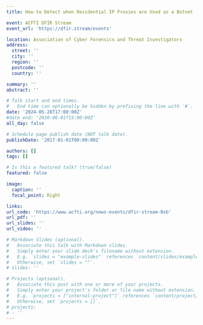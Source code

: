 ```yaml
---
title: How to Detect when Residential IP Proxies are Used as a Botnet

event: ACFTI DFIR Stream
event_url: 'https://dfir.stream/events'

location: Association of Cyber Forensics and Threat Investigators 
address:
  street: ''
  city: ''
  region: ''
  postcode: ''
  country: ''

summary: ''
abstract: ''

# Talk start and end times.
#   End time can optionally be hidden by prefixing the line with `#`.
date: '2024-05-28T17:00:00Z'
#date_end: '2030-06-01T15:00:00Z'
all_day: false

# Schedule page publish date (NOT talk date).
publishDate: '2017-01-01T00:00:00Z'

authors: []
tags: []

# Is this a featured talk? (true/false)
featured: false

image:
  caption: ''
  focal_point: Right

links: 
url_code: 'https://www.acfti.org/news-events/dfir-stream-0xb'
url_pdf: ''
url_slides: ''
url_video: ''

# Markdown Slides (optional).
#   Associate this talk with Markdown slides.
#   Simply enter your slide deck's filename without extension.
#   E.g. `slides = "example-slides"` references `content/slides/example-slides.md`.
#   Otherwise, set `slides = ""`.
# slides: ''

# Projects (optional).
#   Associate this post with one or more of your projects.
#   Simply enter your project's folder or file name without extension.
#   E.g. `projects = ["internal-project"]` references `content/project/deep-learning/index.md`.
#   Otherwise, set `projects = []`.
# projects:
# - ''
---
```



